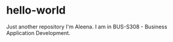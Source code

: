 # hello-world
Just another repository
I'm Aleena. I am in BUS-S308 - Business Application Development.
